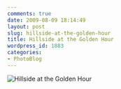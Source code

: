 ```yaml
---
comments: true
date: 2009-08-09 18:14:49
layout: post
slug: hillside-at-the-golden-hour
title: Hillside at the Golden Hour
wordpress_id: 1883
categories:
- PhotoBlog
---
```


![Hillside at the Golden Hour](http://ryanfitzer.com/main/wp-content/uploads/2009/08/DSC_0156.jpg)

